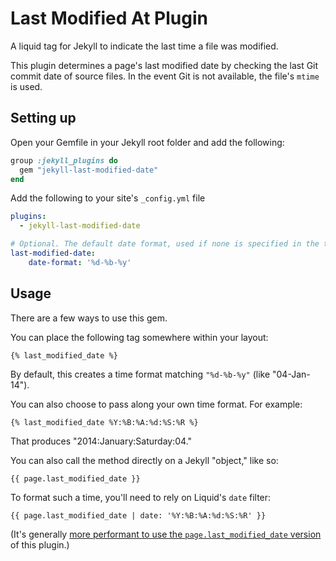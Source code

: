 # Last Modified At Plugin

A liquid tag for Jekyll to indicate the last time a file was modified.

This plugin determines a page's last modified date by checking the last Git commit date of source files. In the event Git is not available, the file's `mtime` is used.

## Setting up

Open your Gemfile in your Jekyll root folder and add the following:

``` ruby
group :jekyll_plugins do
  gem "jekyll-last-modified-date"
end
```

Add the following to your site's `_config.yml` file

```yml
plugins:
  - jekyll-last-modified-date

# Optional. The default date format, used if none is specified in the tag.
last-modified-date:
    date-format: '%d-%b-%y'
```

## Usage

There are a few ways to use this gem.

You can place the following tag somewhere within your layout:

``` liquid
{% last_modified_date %}
```

By default, this creates a time format matching `"%d-%b-%y"` (like "04-Jan-14").

You can also choose to pass along your own time format. For example:

```liquid
{% last_modified_date %Y:%B:%A:%d:%S:%R %}
```
That produces "2014:January:Saturday:04."

You can also call the method directly on a Jekyll "object," like so:

``` liquid
{{ page.last_modified_date }}
```

To format such a time, you'll need to rely on Liquid's `date` filter:

``` liquid
{{ page.last_modified_date | date: '%Y:%B:%A:%d:%S:%R' }}
```

(It's generally [more performant to use the `page.last_modified_date` version](https://github.com/gjtorikian/jekyll-last-modified-at/issues/24#issuecomment-55431108) of this plugin.)
